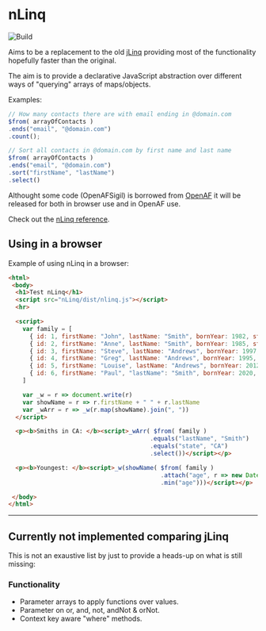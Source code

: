 # nLinq

![Build](https://github.com/nmaguiar/nLinq/workflows/Build/badge.svg)

Aims to be a replacement to the old [jLinq](https://github.com/hugoware/jLinq) providing most of the functionality hopefully faster than the original.

The aim is to provide a declarative JavaScript abstraction over different ways of "querying" arrays of maps/objects.

Examples:

````javascript
// How many contacts there are with email ending in @domain.com
$from( arrayOfContacts )
.ends("email", "@domain.com")
.count();

// Sort all contacts in @domain.com by first name and last name
$from( arrayOfContacts )
.ends("email", "@domain.com")
.sort("firstName", "lastName")
.select()
````

Althought some code (OpenAFSigil) is borrowed from [OpenAF](https://github.com/openaf/openaf) it will be released for both in browser use and in OpenAF use.

Check out the [nLinq reference](Reference.md).

## Using in a browser

Example of using nLinq in a browser:

````html
<html>
 <body>
  <h1>Test nLinq</h1>
  <script src="nLinq/dist/nlinq.js"></script>
  <hr>

  <script> 
    var family = [
      { id: 1, firstName: "John", lastName: "Smith", bornYear: 1982, state: "NY" },
      { id: 2, firstName: "Anne", lastName: "Smith", bornYear: 1985, state: "NY" },
      { id: 3, firstName: "Steve", lastName: "Andrews", bornYear: 1997, state: "CA" },
      { id: 4, firstName: "Greg", lastName: "Andrews", bornYear: 1995, state: "CA" },
      { id: 5, firstName: "Louise", lastName: "Andrews", bornYear: 2012, state: "NY" },
      { id: 6, firstName: "Paul", "lastName": "Smith", bornYear: 2020, state: "CA" }
    ] 

    var _w = r => document.write(r)
    var showName = r => r.firstName + " " + r.lastName
    var _wArr = r => _w(r.map(showName).join(", ")) 
  </script>

  <p><b>Smiths in CA: </b><script>_wArr( $from( family )
                                        .equals("lastName", "Smith")
                                        .equals("state", "CA")
                                        .select())</script></p>

  <p><b>Youngest: </b><script>_w(showName( $from( family )
                                           .attach("age", r => new Date().getFullYear() - r.bornYear)
                                           .min("age")))</script></p>

 </body>
</html>
````

---

## Currently not implemented comparing jLinq

This is not an exaustive list by just to provide a heads-up on what is still missing:

### Functionality

* Parameter arrays to apply functions over values.
* Parameter on or, and, not, andNot & orNot.
* Context key aware "where" methods. 
